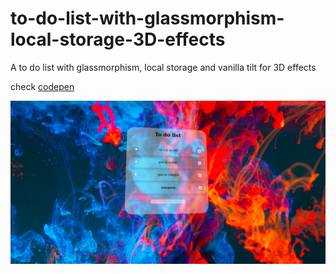 # to-do-list-with-glassmorphism-local-storage-3D-effects
A to do list with glassmorphism, local storage and vanilla tilt for 3D effects
<p>check <a href="https://codepen.io/rodrigo-dev42/pen/GRMgzKK" target="_blank">codepen</a></p>
<div align="center">
<img src="./readme/todolist2.png" alt="image project" />
</div>
